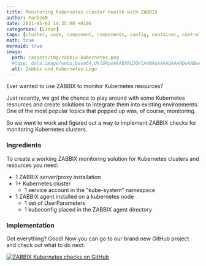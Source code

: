 ```yaml
---
title: Monitoring Kubernetes cluster health with ZABBIX
author: FarbzeN
date: 2021-05-02 14:35:00 +0100
categories: [Linux]
tags: [cluster, code, component, components, config, container, control, kubernetes, linux, monitoring, node node, parameter, parameters, plane, resource, resources, user, UserParameter, UserParameters, users, worker, zabbix]
math: true
mermaid: true
image:
  path: /assets/img/zabbix-kubernetes.png
  #lqip: data:image/webp;base64,UklGRpoAAABXRUJQVlA4WAoAAAAQAAAADwAABwAAQUxQSDIAAAARL0AmbZurmr57yyIiqE8oiG0bejIYEQTgqiDA9vqnsUSI6H+oAERp2HZ65qP/VIAWAFZQOCBCAAAA8AEAnQEqEAAIAAVAfCWkAALp8sF8rgRgAP7o9FDvMCkMde9PK7euH5M1m6VWoDXf2FkP3BqV0ZYbO6NA/VFIAAAA
  alt: Zabbix und Kubernetes Logo
---
```


Ever wanted to use ZABBIX to monitor Kubernetes resources?

Just recently, we got the chance to play around with some Kubernetes resources and create solutions to integrate them into existing environments.
One of the most popular topics that popped up was, of course, monitoring.

So we went to work and figured out a way to implement ZABBIX checks for monitoring Kubernetes clusters.

### Ingredients
To create a working ZABBIX monitoring solution for Kubernetes clusters and resources you need:
- 1 ZABBIX server/proxy installation
- 1+ Kubernetes cluster
  - 1 service account in the "kube-system" namespace
- 1 ZABBIX agent installed on a kubernetes node
  - 1 set of UserParameters
  - 1 kubeconfig placed in the ZABBIX agent directory

### Implementation
Got everything? Good! Now you can go to our brand new GitHub project and check out what to do next:

[![ZABBIX Kubernetes checks on GitHub](https://www.fu-solutions.de/wp-content/uploads/2021/05/zabbix_kubernetes_checks-1.png)](https://github.com/FU-Solutions/zabbix_kubernetes_checks)

